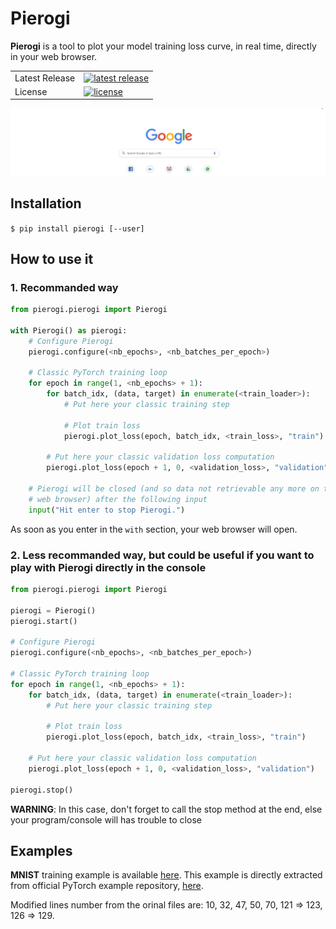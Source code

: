 # Pierogi

**Pierogi** is a tool to plot your model training loss curve, in real time, directly in your web browser.

<table>
<tr>
  <td>Latest Release</td>
  <td>
    <a href="https://pypi.org/project/pierogi/">
    <img src="https://img.shields.io/pypi/v/pierogi.svg" alt="latest release" />
    </a>
  </td>
</tr>
<tr>
  <td>License</td>
  <td>
    <a href="https://github.com/nalepae/pierogi/blob/master/LICENSE">
    <img src="https://img.shields.io/pypi/l/pierogi.svg" alt="license" />
    </a>
  </td>
</tr>
</table>

![Training MNIST](https://github.com/nalepae/pierogi/blob/master/docs/mnist_train.gif)

## Installation

`$ pip install pierogi [--user]`

## How to use it

### 1. Recommanded way

```python
from pierogi.pierogi import Pierogi

with Pierogi() as pierogi:
    # Configure Pierogi
    pierogi.configure(<nb_epochs>, <nb_batches_per_epoch>)

    # Classic PyTorch training loop
    for epoch in range(1, <nb_epochs> + 1):
        for batch_idx, (data, target) in enumerate(<train_loader>):
            # Put here your classic training step

            # Plot train loss
            pierogi.plot_loss(epoch, batch_idx, <train_loss>, "train")

        # Put here your classic validation loss computation
        pierogi.plot_loss(epoch + 1, 0, <validation_loss>, "validation")

    # Pierogi will be closed (and so data not retrievable any more on the
    # web browser) after the following input
    input("Hit enter to stop Pierogi.")
```

As soon as you enter in the `with` section, your web browser will open.

### 2. Less recommanded way, but could be useful if you want to play with **Pierogi** directly in the console

```python
from pierogi.pierogi import Pierogi

pierogi = Pierogi()
pierogi.start()

# Configure Pierogi
pierogi.configure(<nb_epochs>, <nb_batches_per_epoch>)

# Classic PyTorch training loop
for epoch in range(1, <nb_epochs> + 1):
    for batch_idx, (data, target) in enumerate(<train_loader>):
        # Put here your classic training step

        # Plot train loss
        pierogi.plot_loss(epoch, batch_idx, <train_loss>, "train")

    # Put here your classic validation loss computation
    pierogi.plot_loss(epoch + 1, 0, <validation_loss>, "validation")

pierogi.stop()
```

**WARNING**: In this case, don't forget to call the stop method at the end,
else your program/console will has trouble to close

## Examples

**MNIST** training example is available [here](https://github.com/nalepae/pierogi/blob/master/docs/mnist.py).
This example is directly extracted from official PyTorch example repository, [here](https://github.com/pytorch/examples/blob/master/mnist/main.py).

Modified lines number from the orinal files are: 10, 32, 47, 50, 70, 121 => 123, 126 => 129.
